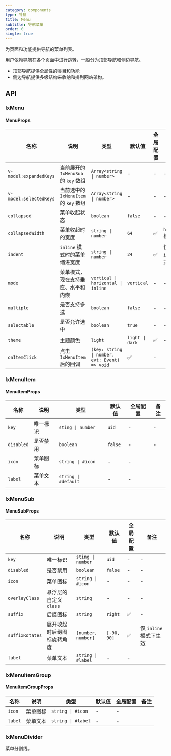 ```yaml
---
category: components
type: 导航
title: Menu
subtitle: 导航菜单
order: 0
single: true
---
```


为页面和功能提供导航的菜单列表。

用户依赖导航在各个页面中进行跳转，一般分为顶部导航和侧边导航。

- 顶部导航提供全局性的类目和功能
- 侧边导航提供多级结构来收纳和排列网站架构。

## API

### IxMenu

#### MenuProps

| 名称 | 说明 | 类型  | 默认值 | 全局配置 | 备注 |
| --- | --- | --- | --- | --- | --- |
| `v-model:expandedKeys` | 当前展开的 `IxMenuSub` 的 `key` 数组 | `Array<string \| number>` | - | - | - |
| `v-model:selectedKeys` | 当前选中的 `IxMenuItem` 的 `key` 数组 | `Array<string \| number>` | - | - | - |
| `collapsed` | 菜单收起状态 | `boolean` | `false` | - | - |
| `collapsedWidth` | 菜单收起时的宽度 | `string \| number` | `64` | ✅ | `horizontal` 模式时无效 |
| `indent` | `inline` 模式时的菜单缩进宽度 | `string \| number` | `24` | ✅ | 仅支持 `inline` 模式 |
| `mode` | 菜单模式，现在支持垂直、水平和内嵌 | `vertical \| horizontal \| inline` | `vertical` | - | - |
| `multiple` | 是否支持多选 | `boolean` | `false` | - | - |
| `selectable` | 是否允许选中 | `boolean` | `true` | - | - |
| `theme` | 主题颜色 | `light` | `light \| dark` | ✅ | - |
| `onItemClick` | 点击 `IxMenuItem` 后的回调 | `(key: string \| number, evt: Event) => void` | ✅ | - |

### IxMenuItem

#### MenuItemProps

| 名称 | 说明 | 类型  | 默认值 | 全局配置 | 备注 |
| --- | --- | --- | --- | --- | --- |
| `key` | 唯一标识 | `sting \| number` | `uid` | - | - |
| `disabled` | 是否禁用 | `boolean` | `false` | - | - |
| `icon` | 菜单图标| `string \| #icon` | - | - |
| `label` | 菜单文本 | `string \| #default`  | - | - |

### IxMenuSub

#### MenuSubProps

| 名称 | 说明 | 类型  | 默认值 | 全局配置 | 备注 |
| --- | --- | --- | --- | --- | --- |
| `key` | 唯一标识 | `sting \| number` | `uid` | - | - |
| `disabled` | 是否禁用 | `boolean` | `false` | - | - |
| `icon` | 菜单图标| `string \| #icon` | - | - | - |
| `overlayClass` | 悬浮层的自定义 `class` | `string` | - | - | - |
| `suffix` | 后缀图标 | `string` | `right` | ✅ | - |
| `suffixRotates` | 展开收起时后缀图标旋转角度 | `[number, number]` | `[-90, 90]` | ✅ | 仅 `inline` 模式下生效 |
| `label` | 菜单文本 | `string \| #label`  | - | - |

### IxMenuItemGroup

#### MenuItemGroupProps

| 名称 | 说明 | 类型  | 默认值 | 全局配置 | 备注 |
| --- | --- | --- | --- | --- | --- |
| `icon` | 菜单图标| `string \| #icon` | - | - |
| `label` | 菜单文本 | `string \| #label`  | - | - |

### IxMenuDivider

菜单分割线。
